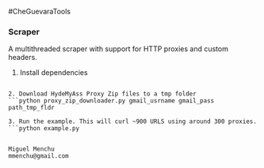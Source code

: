 #CheGuevaraTools

### Scraper 
A multithreaded scraper with support for HTTP proxies and custom headers. 

1. Install dependencies
```pip install -r requirements.txt

2. Download HydeMyAss Proxy Zip files to a tmp folder
```python proxy_zip_downloader.py gmail_usrname gmail_pass path_tmp_fldr

3. Run the example. This will curl ~900 URLS using around 300 proxies.
```python example.py


Miguel Menchu
mmenchu@gmail.com